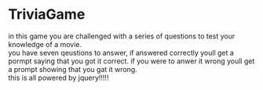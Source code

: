 # TriviaGame

in this game you are challenged with a series of questions to test your knowledge of a movie. <br>
you have seven qeustions to answer, if answered correctly youll get a pormpt saying that you got it correct. if you were to anwer it wrong 
youll get a prompt showing that you gat it wrong. <br>
this is all powered by jquery!!!!!
